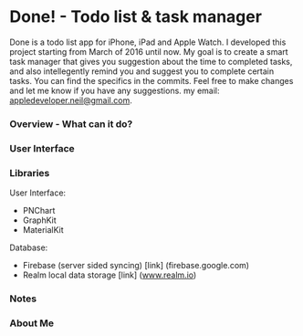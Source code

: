 # Done! - Todo list & task manager

Done is a todo list app for iPhone, iPad and Apple Watch. I developed this project starting from March of 2016 until now. My goal is to create a smart task manager that gives you suggestion about the time to completed tasks, and also intellegently remind you and suggest you to complete certain tasks. You can find the specifics in the commits. Feel free to make changes and let me know if you have any suggestions. my email: appledeveloper.neil@gmail.com. 

### Overview - What can it do?


### User Interface


### Libraries

User Interface:
- PNChart
- GraphKit
- MaterialKit

Database:
- Firebase (server sided syncing) [link] (firebase.google.com)
- Realm local data storage [link] (www.realm.io)

### Notes

### About Me

